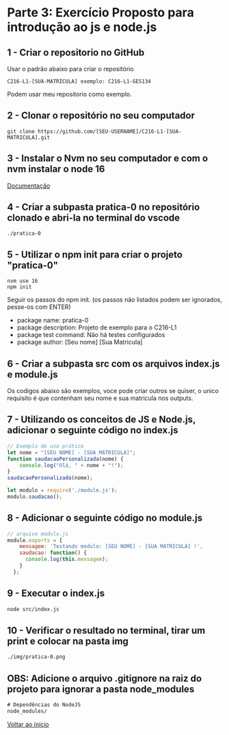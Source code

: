 # Parte 3: Exercício Proposto para introdução ao js e node.js

## 1 - Criar o repositorio no GitHub

Usar o padrão abaixo para criar o repositório

```text
C216-L1-[SUA-MATRICULA] exemplo: C216-L1-GES134
```

Podem usar meu repositorio como exemplo.

## 2 - Clonar o repositório no seu computador

```git
git clone https://github.com/[SEU-USERNAME]/C216-L1-[SUA-MATRICULA].git
```

## 3 - Instalar o Nvm no seu computador e com o nvm instalar o node 16

[Documentação](./node.md)

## 4 - Criar a subpasta pratica-0 no repositório clonado e abri-la no terminal do vscode

```shell
./pratica-0
```

## 5 - Utilizar o npm init para criar o projeto "pratica-0"

```shell
nvm use 16
npm init
```

Seguir os passos do npm init. (os passos não listados podem ser ignorados, pesse-os com ENTER)

- package name: pratica-0
- package description: Projeto de exemplo para o C216-L1
- package test command: Não há testes configurados
- package author: [Seu nome] [Sua Matricula]

## 6 - Criar a subpasta src com os arquivos index.js e module.js

Os codigos abaixo são exemplos, voce pode criar outros se quiser, o unico requisito é que contenham seu nome e sua matricula nos outputs.

## 7 - Utilizando os conceitos de JS e Node.js, adicionar o seguinte código no index.js

```javascript
// Exemplo de uso prático
let nome = "[SEU NOME] - [SUA MATRICULA]";
function saudacaoPersonalizada(nome) {
    console.log("Olá, " + nome + "!");
}
saudacaoPersonalizada(nome);

let modulo = require('./module.js');
modulo.saudacao();
```

## 8 - Adicionar o seguinte código no module.js

```javascript
// arquivo modulo.js
module.exports = {
    mensagem: 'Testando modulo: [SEU NOME] - [SUA MATRICULA] !',
    saudacao: function() {
      console.log(this.mensagem);
    }
  };
```

## 9 - Executar o index.js

```bash
node src/index.js
```

## 10 - Verificar o resultado no terminal, tirar um print e colocar na pasta img

```bash
./img/pratica-0.png
```

## OBS: Adicione o arquivo .gitignore na raiz do projeto para ignorar a pasta node_modules

```txt
# Dependências do NodeJS
node_modules/
```

[Voltar ao início](../README.md)
